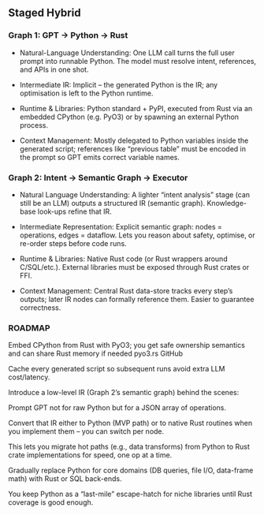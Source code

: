 ## Staged Hybrid

### Graph 1: GPT -> Python -> Rust

- Natural-Language Understanding: One LLM call turns the full user prompt into runnable Python. The model must resolve intent, references, and APIs in one shot.

- Intermediate IR: Implicit – the generated Python is the IR; any optimisation is left to the Python runtime.

- Runtime & Libraries: Python standard + PyPI, executed from Rust via an embedded CPython (e.g. PyO3) or by spawning an external Python process.	

- Context Management: Mostly delegated to Python variables inside the generated script; references like “previous table” must be encoded in the prompt so GPT emits correct variable names.	

### Graph 2: Intent -> Semantic Graph -> Executor

- Natural Language Understanding: A lighter “intent analysis” stage (can still be an LLM) outputs a structured IR (semantic graph). Knowledge-base look-ups refine that IR.

- Intermediate Representation: Explicit semantic graph: nodes = operations, edges = dataflow. Lets you reason about safety, optimise, or re-order steps before code runs.

- Runtime & Libraries: Native Rust code (or Rust wrappers around C/SQL/etc.). External libraries must be exposed through Rust crates or FFI.

- Context Management: Central Rust data-store tracks every step’s outputs; later IR nodes can formally reference them. Easier to guarantee correctness.

### ROADMAP

Embed CPython from Rust with PyO3; you get safe ownership semantics and can share Rust memory if needed 
pyo3.rs
GitHub

Cache every generated script so subsequent runs avoid extra LLM cost/latency.

Introduce a low-level IR (Graph 2’s semantic graph) behind the scenes:

Prompt GPT not for raw Python but for a JSON array of operations.

Convert that IR either to Python (MVP path) or to native Rust routines when you implement them – you can switch per node.

This lets you migrate hot paths (e.g., data transforms) from Python to Rust crate implementations for speed, one op at a time.

Gradually replace Python for core domains (DB queries, file I/O, data-frame math) with Rust or SQL back-ends.

You keep Python as a “last-mile” escape-hatch for niche libraries until Rust coverage is good enough.